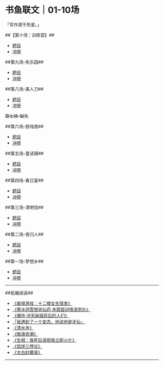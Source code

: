 # 书鱼联文｜01-10场
「写作源于热爱。」

##【第十场：训练营】##

* [题目](https://mp.weixin.qq.com/s/RXRgYzt-d8sVjNf8ztL3eg)
* [冲呀](https://www.chongya.com/series/7aa674afa4324bb9bda491b7eb9b48ec)


<!--more-->


##第九场-失乐园##

* [题目](https://mp.weixin.qq.com/s/k1a7ich2pYVFXvJ1_8bxsw)
* [冲呀](https://www.chongya.com/series/dedfa51852084c7c9669a9e75abe08b1)

##第八场-美人刀##

* [题目](https://mp.weixin.qq.com/s/G0hPiP2ihCvWsjp27USvCA)
* [冲呀](https://www.chongya.com/series/18d7c8bf80164b678767f6faeb6f0d29)

~~第七场-缺失~~

##第六场-厨戏痞##

* [题目](https://mp.weixin.qq.com/s/n2Yemn9I2n3EALIZ37aYAw)
* [冲呀](https://www.chongya.com/series/4441d8b688374ccfb8ad0ca81f79f44a)

##第五场-童话镇##

* [题目](https://mp.weixin.qq.com/s/0G8h6yeGPAuYGTIPsBFEAw)
* [冲呀](https://www.chongya.com/series/f99bbc85146f43388193d1de7cdd21f6)

##第四场-春日宴##

* [题目](https://mp.weixin.qq.com/s/6xiU3fu4yMImdZzXmgpanA)
* [冲呀](https://www.chongya.com/series/5f62b37dc7684d71b2c35f9397fdb9b5)

##第三场-清明信##

* [题目](https://mp.weixin.qq.com/s/qY-56P7g_gIDE5bu7mXflg)
* [冲呀](https://www.chongya.com/series/42117d8e190c4ad495efc56f40b00238)

##第二场-夜归人##

* [题目](https://mp.weixin.qq.com/s/fBpbWshDRcHdArXXrb18jA)
* [冲呀](https://www.chongya.com/series/83c1a7231c7e455289fb75e0006b790d)

##第一场-梦想乡##

* [题目](https://mp.weixin.qq.com/s/db-v70Idjr2rmUc6bJTHeA)
* [冲呀](https://www.chongya.com/series/fdf93ffe8c03485f8a03a477f4c5ac90)

---

##拓展阅读##

* [《废墟游戏：十二楼女生宿舍》](https://mp.weixin.qq.com/s/VQlWB72uO8yAfd3BdrKnfA)
* [《寒冰洞雪恨盗仙药 赤霞窟动情泯恩仇》](https://mp.weixin.qq.com/s/OnP9wJOKsZQTbaxoqz6_kQ)
* [《爆炸·冲天硝烟背后的人们》](https://read.douban.com/column/36423621/)
* [「我遇到了一个变态，他说他是牙仙」](https://mp.weixin.qq.com/s/ZAeVvkEBSmcFLmx75d22Gw)
* [《清水寺》](https://mp.weixin.qq.com/s/VZxzhcSbPz7d1XGrJP_H-Q)
* [《暗涌诡潮》](https://read.douban.com/column/59236594/)
* [《生相：我死后请把我立即火化》](https://mp.weixin.qq.com/s/4jRWaLGgbVyBZzMDf_8zjQ)
* [《馅饼三悖论》](https://mp.weixin.qq.com/s/h72Rl6bKwPtX3lCf6sYiww)
* [《太白封魔录》](https://read.douban.com/column/36367640/?dcs=mobile-store&dcm=weixin)

---